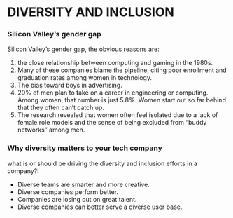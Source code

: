 # DIVERSITY AND INCLUSION

### Silicon Valley’s gender gap

Silicon Valley’s gender gap, the obvious reasons are: 

1. the close relationship between computing and gaming in the 1980s.
2. Many of these companies blame the pipeline, citing poor enrollment and graduation rates among women in technology. 
3. The bias toward boys in advertising.
4. 20% of men plan to take on a career in engineering or computing. Among women, that number is just 5.8%. Women start out so far behind that they often can’t catch up.
5. The research revealed that women often feel isolated due to a lack of female role models and the sense of being excluded from “buddy networks” among men. 

### Why diversity matters to your tech company
what is or should be driving the diversity and inclusion efforts in a company?!
- Diverse teams are smarter and more creative.
- Diverse companies perform better.
- Companies are losing out on great talent.
- Diverse companies can better serve a diverse user base.